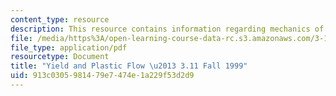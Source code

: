 ```yaml
---
content_type: resource
description: This resource contains information regarding mechanics of materials.
file: /media/https%3A/open-learning-course-data-rc.s3.amazonaws.com/3-11-mechanics-of-materials-fall-1999/913c0305981479e7474e1a229f53d2d9_MIT3_11F99_yield.pdf
file_type: application/pdf
resourcetype: Document
title: "Yield and Plastic Flow \u2013 3.11 Fall 1999"
uid: 913c0305-9814-79e7-474e-1a229f53d2d9
---
```

